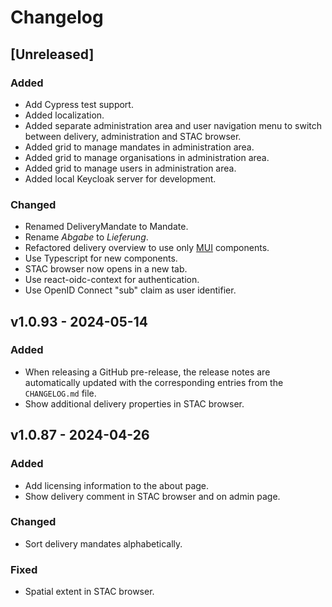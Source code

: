 # Changelog

## [Unreleased]

### Added

- Add Cypress test support.
- Added localization.
- Added separate administration area and user navigation menu to switch between delivery, administration and STAC browser.
- Added grid to manage mandates in administration area.
- Added grid to manage organisations in administration area.
- Added grid to manage users in administration area.
- Added local Keycloak server for development.

### Changed

- Renamed DeliveryMandate to Mandate.
- Rename _Abgabe_ to _Lieferung_.
- Refactored delivery overview to use only [MUI](https://mui.com/material-ui/) components.
- Use Typescript for new components.
- STAC browser now opens in a new tab.
- Use react-oidc-context for authentication.
- Use OpenID Connect "sub" claim as user identifier.

## v1.0.93 - 2024-05-14

### Added

- When releasing a GitHub pre-release, the release notes are automatically updated with the corresponding entries from the `CHANGELOG.md` file.
- Show additional delivery properties in STAC browser.

## v1.0.87 - 2024-04-26

### Added

- Add licensing information to the about page.
- Show delivery comment in STAC browser and on admin page.

### Changed

- Sort delivery mandates alphabetically.

### Fixed

- Spatial extent in STAC browser.
